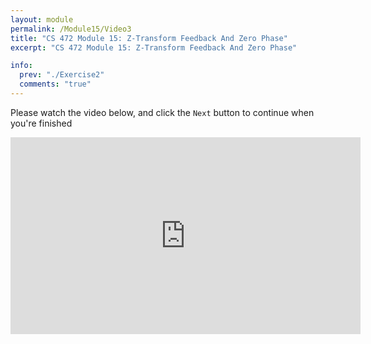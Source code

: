 ```yaml
---
layout: module
permalink: /Module15/Video3
title: "CS 472 Module 15: Z-Transform Feedback And Zero Phase"
excerpt: "CS 472 Module 15: Z-Transform Feedback And Zero Phase"

info:
  prev: "./Exercise2"
  comments: "true"
---
```


<p>
Please watch the video below, and click the <code>Next</code> button to continue when you're finished
</p>

<iframe width="560" height="315" src="https://www.youtube.com/embed/vAw7kaacSME" frameborder="0" allow="accelerometer; autoplay; clipboard-write; encrypted-media; gyroscope; picture-in-picture" allowfullscreen></iframe>
